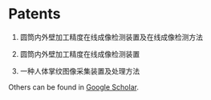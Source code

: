 Patents
=============================

1. 圆筒内外壁加工精度在线成像检测装置及在线成像检测方法

2. 圆筒内外壁加工精度在线成像检测装置

3. 一种人体掌纹图像采集装置及处理方法

Others can be found in [Google Scholar](http://scholar.google.com.hk/citations?user=zgRM4foAAAAJ&hl=en).

